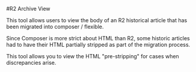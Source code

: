 #R2 Archive View

This tool allows users to view the body of an R2 historical article that has been migrated into composer / flexible.

Since Composer is more strict about HTML than R2, some historic articles had to have their HTML partially stripped as part of the migration process.

This tool allows you to view the HTML "pre-stripping" for cases when discrepancies arise.




